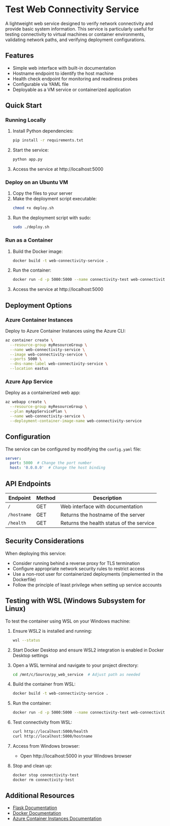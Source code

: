 # Test Web Connectivity Service

A lightweight web service designed to verify network connectivity and provide basic system information. This service is particularly useful for testing connectivity to virtual machines or container environments, validating network paths, and verifying deployment configurations.

## Features

- Simple web interface with built-in documentation
- Hostname endpoint to identify the host machine
- Health check endpoint for monitoring and readiness probes
- Configurable via YAML file
- Deployable as a VM service or containerized application

## Quick Start

### Running Locally

1. Install Python dependencies:
   ```bash
   pip install -r requirements.txt
   ```

2. Start the service:
   ```bash
   python app.py
   ```

3. Access the service at http://localhost:5000

### Deploy on an Ubuntu VM

1. Copy the files to your server
2. Make the deployment script executable:
   ```bash
   chmod +x deploy.sh
   ```
3. Run the deployment script with sudo:
   ```bash
   sudo ./deploy.sh
   ```

### Run as a Container

1. Build the Docker image:
   ```bash
   docker build -t web-connectivity-service .
   ```

2. Run the container:
   ```bash
   docker run -d -p 5000:5000 --name connectivity-test web-connectivity-service
   ```

3. Access the service at http://localhost:5000

## Deployment Options

### Azure Container Instances

Deploy to Azure Container Instances using the Azure CLI:

```bash
az container create \
  --resource-group myResourceGroup \
  --name web-connectivity-service \
  --image web-connectivity-service \
  --ports 5000 \
  --dns-name-label web-connectivity-service \
  --location eastus
```

### Azure App Service

Deploy as a containerized web app:

```bash
az webapp create \
  --resource-group myResourceGroup \
  --plan myAppServicePlan \
  --name web-connectivity-service \
  --deployment-container-image-name web-connectivity-service
```

## Configuration

The service can be configured by modifying the `config.yaml` file:

```yaml
server:
  port: 5000  # Change the port number
  host: '0.0.0.0'  # Change the host binding
```

## API Endpoints

| Endpoint | Method | Description |
|----------|--------|-------------|
| `/` | GET | Web interface with documentation |
| `/hostname` | GET | Returns the hostname of the server |
| `/health` | GET | Returns the health status of the service |

## Security Considerations

When deploying this service:

- Consider running behind a reverse proxy for TLS termination
- Configure appropriate network security rules to restrict access
- Use a non-root user for containerized deployments (implemented in the Dockerfile)
- Follow the principle of least privilege when setting up service accounts

## Testing with WSL (Windows Subsystem for Linux)

To test the container using WSL on your Windows machine:

1. Ensure WSL2 is installed and running:
   ```bash
   wsl --status
   ```

2. Start Docker Desktop and ensure WSL2 integration is enabled in Docker Desktop settings

3. Open a WSL terminal and navigate to your project directory:
   ```bash
   cd /mnt/c/Source/py_web_service  # Adjust path as needed
   ```

4. Build the container from WSL:
   ```bash
   docker build -t web-connectivity-service .
   ```

5. Run the container:
   ```bash
   docker run -d -p 5000:5000 --name connectivity-test web-connectivity-service
   ```

6. Test connectivity from WSL:
   ```bash
   curl http://localhost:5000/health
   curl http://localhost:5000/hostname
   ```

7. Access from Windows browser:
   - Open http://localhost:5000 in your Windows browser

8. Stop and clean up:
   ```bash
   docker stop connectivity-test
   docker rm connectivity-test
   ```

## Additional Resources

- [Flask Documentation](https://flask.palletsprojects.com/)
- [Docker Documentation](https://docs.docker.com/)
- [Azure Container Instances Documentation](https://docs.microsoft.com/en-us/azure/container-instances/)